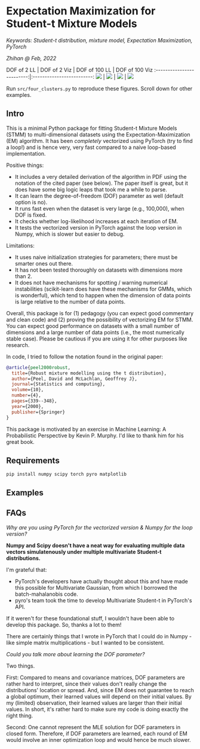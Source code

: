 # Expectation Maximization for Student-t Mixture Models

*Keywords: Student-t distribution, mixture model, Expectation Maximization, PyTorch*

*Zhihan @ Feb, 2022*

DOF of 2 LL | DOF of 2 Viz |  DOF of 100 LL | DOF of 100 Viz
:-------------------------:|:-------------------------:
<img src="four_clusters_v=2_ll.png"> | <img src="four_clusters_v=2_viz.png"> | <img src="four_clusters_v=100_ll.png"> | <img src="four_clusters_v=100_viz.png">

Run `src/four_clusters.py` to reproduce these figures. Scroll down for other examples.

## Intro

This is a minimal Python package for fitting Student-t Mixture Models (STMM) to multi-dimensional datasets using the Expectation-Maximization (EM) algorithm. It has been *completely* vectorized using PyTorch (try to find a loop!) and is hence very, very fast compared to a naive loop-based implementation. 

Positive things:

- It includes a very detailed derivation of the algorithm in PDF using the notation of the cited paper (see below). The paper itself
is great, but it does have some big logic leaps that took me a while to parse.
- It can learn the degree-of-freedom (DOF) parameter as well (default option is no).
- It runs fast even when the dataset is very large (e.g., 100,000), when DOF is fixed.
- It checks whether log-likelihood increases at each iteration of EM.
- It tests the vectorized version in PyTorch against the loop version in Numpy, which is slower but easier to debug.

Limitations:

- It uses naive initialization strategies for parameters; there must be smarter ones out there.
- It has not been tested thoroughly on datasets with dimensions more than 2.
- It does not have mechanisms for spotting / warning numerical instabilities (scikit-learn does have these mechanisms for GMMs, which is wonderful), which tend to happen when the dimension of data points is large relative to the number of data points.

Overall, this package is for (1) pedagogy (you can expect good commentary and clean code) and (2) proving the possibility of vectorizing EM for STMM. You can expect good performance on datasets with a small number of dimensions and a large number of data points (i.e., the most numerically stable case). Please be cautious if you are using it for other purposes like research.

In code, I tried to follow the notation found in the original paper:

```bibtex
@article{peel2000robust,
  title={Robust mixture modelling using the t distribution},
  author={Peel, David and McLachlan, Geoffrey J},
  journal={Statistics and computing},
  volume={10},
  number={4},
  pages={339--348},
  year={2000},
  publisher={Springer}
}
```

This package is motivated by an exercise in Machine Learning: A Probabilistic Perspective by Kevin P. Murphy. I'd like to thank him for his great book.

## Requirements

```
pip install numpy scipy torch pyro matplotlib
```

## Examples


## FAQs

*Why are you using PyTorch for the vectorized version & Numpy for the loop version?*

**Numpy and Scipy doesn't have a neat way for evaluating multiple data vectors simulatenously
under multiple multivariate Student-t distributions.** 

I'm grateful that:
 
- PyTorch's developers have actually
thought about this and have made this possible for Multivariate Gaussian, from which I borrowed
the batch-mahalanobis code. 
- pyro's team took the time to develop Multivariate Student-t in PyTorch's API. 

If it weren't for these foundational stuff, I wouldn't have been able to develop this package. So, thanks a lot to them! 

There are certainly things that I wrote in PyTorch that I could do in Numpy - like simple 
matrix multiplications - but I wanted to be consistent. 
 
*Could you talk more about learning the DOF parameter?*

Two things.

First: Compared to means and covariance matrices, DOF parameters are rather
hard to interpret, since their values don't really change the distributions'
location or spread. And, since EM does not guarantee to reach a global
optimum, their learned values will depend on their initial values. By
my (limited) observation, their learned values are larger than their initial values. In short,
it's rather hard to make sure my code is doing exactly the right thing.

Second: One cannot represent the MLE solution for DOF parameters in closed form.
Therefore, if DOF parameters are learned, each round of EM would
involve an inner optimization loop and would hence be much slower.